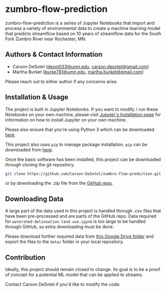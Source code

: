 # zumbro-flow-prediction

zumbro-flow-prediction is a series of Jupyter Notebooks that import and process a variety of environmental data to create a machine learning model that predicts streamflow based on 10 years of streamflow data for the South Fork Zumbro River near Rochester, MN.

## Authors & Contact Information

- Carson DeSotel (desot033@umn.edu, carson.desotel@gmail.com) 
- Martha Burket (burke781@umn.edu, martha.burket@gmail.com)

Please reach out to either author if any concerns arise.

## Installation & Usage

The project is built in Jupyter Notebooks. If you want to modify / run these Notebooks on your own machine, please visit [Jupyter's Installation page](https://jupyter.org/install) for information on how to install Jupyter on your own machine. 

Please also ensure that you're using Python 3 which can be downloaded [here](https://www.python.org/downloads/).

This project also uses ```pip``` to manage package installation. ```pip``` can be downloaded from [here](https://pip.pypa.io/en/stable/installation/).

Once the basic software has been installed, this project can be downloaded through cloning the git repository.

```bash
git clone https://github.com/Carson-DeSotel/zumbro-flow-prediction.git
```

or by downloading the .zip file from the [GitHub repo](https://github.com/Carson-DeSotel/zumbro-flow-prediction).

## Downloading Data

A large part of the data used in this project is handled through .csv files that have been pre-processed and are parts of the GitHub repo. Data required for ```watershed-delineation-land-use.ipynb``` is too large to be handled through GitHub, so extra downloading must be done. 

Please download further required data from [this Google Drive folder]() and export the files to the ```data/``` folder in your local repository.

## Contribution
Ideally, this project should remain closed to change. Its goal is to be a proof of concept for a potential ML model that can be applied to streams. 

Contact Carson DeSotel if you'd like to modify the code. 